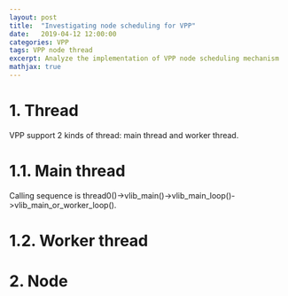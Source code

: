 ```yaml
---
layout: post
title:  "Investigating node scheduling for VPP"
date:   2019-04-12 12:00:00
categories: VPP
tags: VPP node thread
excerpt: Analyze the implementation of VPP node scheduling mechanism
mathjax: true
---
```

# 1. Thread
VPP support 2 kinds of thread: main thread and worker thread.

# 1.1. Main thread
Calling sequence is thread0()->vlib_main()->vlib_main_loop()->vlib_main_or_worker_loop().

# 1.2. Worker thread

# 2. Node
